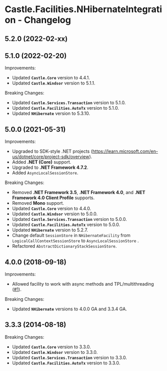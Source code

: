 # Castle.Facilities.NHibernateIntegration - Changelog


## 5.2.0 (2022-02-xx)


## 5.1.0 (2022-02-20)

Improvements:
- Updated **`Castle.Core`** version to 4.4.1.
- Updated **`Castle.Windsor`** version to 5.1.1.

Breaking Changes:
- Updated **`Castle.Services.Transaction`** version to 5.1.0.
- Updated **`Castle.Facilities.AutoTx`** version to 5.1.0.
- Updated **`NHibernate`** version to 5.3.10.


## 5.0.0 (2021-05-31)

Improvements:
- Upgraded to SDK-style .NET projects
  (https://learn.microsoft.com/en-us/dotnet/core/project-sdk/overview).
- Added **.NET (Core)** support.
- Upgraded to **.NET Framework 4.7.2**.
- Added ```AsyncLocalSessionStore```.

Breaking Changes:
- Removed **.NET Framework 3.5**, **.NET Framework 4.0**, and **.NET Framework 4.0 Client Profile** supports.
- Removed **Mono** support.
- Updated **`Castle.Core`** version to 4.4.0.
- Updated **`Castle.Windsor`** version to 5.0.0.
- Updated **`Castle.Services.Transaction`** version to 5.0.0.
- Updated **`Castle.Facilities.AutoTx`** version to 5.0.0.
- Updated **`NHibernate`** version to 5.2.7.
- Change default ```SessionStore``` in ```NHibernateFacility``` from ```LogicalCallContextSessionStore``` to ```AsyncLocalSessionStore``` .
- Refactored ```AbstractDictionaryStackSessionStore```.


## 4.0.0 (2018-09-18)

Improvements:
- Allowed facility to work with async methods and TPL/multithreading ([#1](https://github.com/mahara/Castle.Facilities.NHibernateIntegration/issues/1)).

Breaking Changes:
- Updated **`NHibernate`** versions to 4.0.0 GA and 3.3.4 GA.


## 3.3.3 (2014-08-18)

Breaking Changes:
- Updated **`Castle.Core`** version to 3.3.0.
- Updated **`Castle.Windsor`** version to 3.3.0.
- Updated **`Castle.Services.Transaction`** version to 3.3.0.
- Updated **`Castle.Facilities.AutoTx`** version to 3.3.0.
